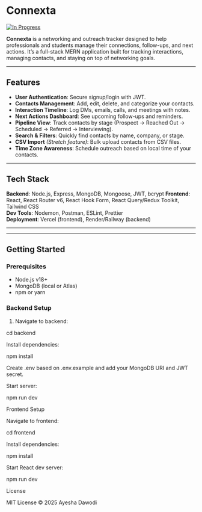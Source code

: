 # Connexta

[![In Progress](https://img.shields.io/badge/status-in%20progress-yellow)](#)

**Connexta** is a networking and outreach tracker designed to help professionals and students manage their connections, follow-ups, and next actions. It’s a full-stack MERN application built for tracking interactions, managing contacts, and staying on top of networking goals.

---

## Features

- **User Authentication**: Secure signup/login with JWT.
- **Contacts Management**: Add, edit, delete, and categorize your contacts.
- **Interaction Timeline**: Log DMs, emails, calls, and meetings with notes.
- **Next Actions Dashboard**: See upcoming follow-ups and reminders.
- **Pipeline View**: Track contacts by stage (Prospect → Reached Out → Scheduled → Referred → Interviewing).
- **Search & Filters**: Quickly find contacts by name, company, or stage.
- **CSV Import** _(Stretch feature)_: Bulk upload contacts from CSV files.
- **Time Zone Awareness**: Schedule outreach based on local time of your contacts.

---

## Tech Stack

**Backend**: Node.js, Express, MongoDB, Mongoose, JWT, bcrypt
**Frontend**: React, React Router v6, React Hook Form, React Query/Redux Toolkit, Tailwind CSS  
**Dev Tools**: Nodemon, Postman, ESLint, Prettier  
**Deployment**: Vercel (frontend), Render/Railway (backend)

---

---

## Getting Started

### Prerequisites

- Node.js v18+
- MongoDB (local or Atlas)
- npm or yarn

### Backend Setup

1. Navigate to backend:


cd backend

Install dependencies:

npm install

Create .env based on .env.example and add your MongoDB URI and JWT secret.

Start server:

npm run dev

Frontend Setup

Navigate to frontend:

cd frontend


Install dependencies:

npm install


Start React dev server:

npm run dev


License

MIT License © 2025 Ayesha Dawodi

